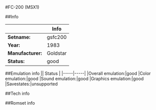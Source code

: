 #FC-200 (MSX1)

##Info

||Info|
|-----|-----|
|**Setname:**|gsfc200
|**Year:**|1983
|**Manufacturer:**|Goldstar
|**Status:**|good

##Emulation info
|| Status |
|-----|-----|
|Overall emulation:|good
|Color emulation:|good
|Sound emulation:|good
|Graphics emulation:|good
|Savestates:|unsupported

##Tech info

##Romset info

<!--- START OF EDITED COMMENT DO NOT TOUCH TEXT ABOVE-->
